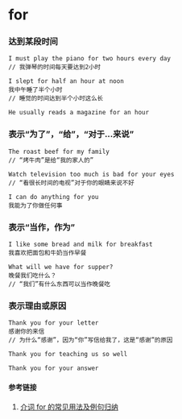 # for

### 达到某段时间

```
I must play the piano for two hours every day
// 我弹琴的时间每天要达到2小时

I slept for half an hour at noon
我中午睡了半个小时
// 睡觉的时间达到半个小时这么长

He usually reads a magazine for an hour
```

### 表示“为了”，“给”，“对于...来说”

```
The roast beef for my family
// “烤牛肉”是给“我的家人的”

Watch television too much is bad for your eyes
// “看很长时间的电视”对于你的眼睛来说不好

I can do anything for you
我能为了你做任何事
```

### 表示“当作，作为”

```
I like some bread and milk for breakfast
我喜欢把面包和牛奶当作早餐

What will we have for supper?
晚餐我们吃什么？
// “我们”有什么东西可以当作晚餐吃
```

### 表示理由或原因

```
Thank you for your letter
感谢你的来信
// 为什么“感谢”，因为“你”写信给我了，这是“感谢”的原因

Thank you for teaching us so well

Thank you for your answer
```

#### 参考链接

1. [介词 for 的常见用法及例句归纳](http://www.gaosan.com/gaokao/237857.html)
